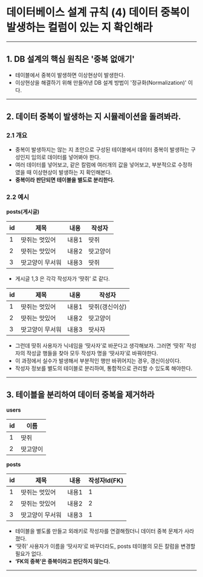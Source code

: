 # 데이터베이스 설계 규칙 (4) 데이터 중복이 발생하는 컬럼이 있는 지 확인해라

---

## 1. DB 설계의 핵심 원칙은 '중복 없애기'
- 테이블에서 중복이 발생하면 이상현상이 발생한다.
- 이상현상을 해결하기 위해 만들어낸 DB 설계 방법이 '정규화(Normalization)' 이다.

---

## 2. 데이터 중복이 발생하는 지 시뮬레이션을 돌려봐라.

### 2.1 개요
- 중복이 발생하지는 않는 지 초안으로 구성된 테이블에서 데이터 중복이 발생하는 구성인지 임의로 데이터를 넣어봐야 한다. 
- 여러 데이터를 넣어보고, 같은 칼럼에 여러개의 값을 넣어보고, 부분적으로 수정하였을 때 이상현상이 발생하는 지 확인해본다.
- **중복이라 판단되면 테이블을 별도로 분리한다.**


### 2.2 예시
**posts(게시글)**

| id | 제목 | **내용** | **작성자** |
| --- | --- | --- | --- |
| 1 | 땃쥐는 멋있어 | 내용1 | 땃쥐 |
| 2 | 땃쥐는 맛있어 | 내용2 | 땃고양이 |
| 3 | 땃고양이 무서워 | 내용3 | 땃쥐 |

- 게시글 1,3 은 각각 작성자가 ‘땃쥐’ 로 같다.

| id | 제목 | **내용** | **작성자** |
| --- | --- | --- | --- |
| 1 | 땃쥐는 멋있어 | 내용1 | 땃쥐(갱신이상) |
| 2 | 땃쥐는 맛있어 | 내용2 | 땃고양이 |
| 3 | 땃고양이 무서워 | 내용3 | 땃사자 |

- 그런데 땃쥐 사용자가 닉네임을 ‘땃사자’로 바꾼다고 생각해보자. 그러면 ‘땃쥐’ 작성자의 작성글 행들을 찾아 모두 작성자 명을 ‘땃사자’로 바꿔야한다.
- 이 과정에서 실수가 발생해서 부분적인 행만 바뀌어지는 경우, 갱신이상이다.
- 작성자 정보를 별도의 테이블로 분리하여, 통합적으로 관리할 수 있도록 해야한다.

---

## 3. 테이블을 분리하여 데이터 중복을 제거하라
**users**

| id | 이름   |
|----|------|
| 1  | 땃쥐   |
| 2  | 땃고양이 |

**posts**

| id | 제목       | **내용** | **작성자Id(FK)** |
|----|----------|--------|---------------|
| 1  | 땃쥐는 멋있어  | 내용1    | 1             |
| 2  | 땃쥐는 맛있어  | 내용2    | 2             |
| 3  | 땃고양이 무서워 | 내용3    | 1             |

  - 테이블을 별도롤 만들고 외래키로 작성자를 연결해줬더니 데이터 중복 문제가 사라졌다.
  - ‘땃쥐’ 사용자가 이름을 ‘땃사자’로 바꾸더라도, posts 테이블의 모든 칼럼을 변경할 필요가 없다.
  - **‘FK의 중복’은 중복이라고 판단하지 않는다.**

---
